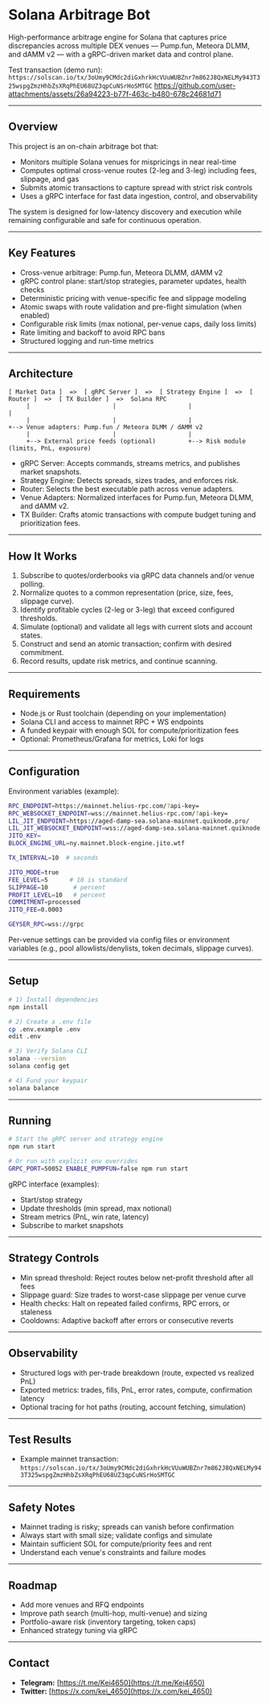 
# Solana Arbitrage Bot

High-performance arbitrage engine for Solana that captures price discrepancies across multiple DEX venues — Pump.fun, Meteora DLMM, and dAMM v2 — with a gRPC-driven market data and control plane.

Test transaction (demo run): `https://solscan.io/tx/3oUmy9CMdc2diGxhrkHcVUuWUBZnr7m862J8QxNELMy943T325wspgZmzHhbZsXRqPhEU68UZ3qpCuNSrHoSMTGC`
https://github.com/user-attachments/assets/26a94223-b77f-463c-b480-678c24681d71

---

## Overview

This project is an on-chain arbitrage bot that:

- Monitors multiple Solana venues for mispricings in near real-time
- Computes optimal cross-venue routes (2-leg and 3-leg) including fees, slippage, and gas
- Submits atomic transactions to capture spread with strict risk controls
- Uses a gRPC interface for fast data ingestion, control, and observability

The system is designed for low-latency discovery and execution while remaining configurable and safe for continuous operation.

---

## Key Features

- Cross-venue arbitrage: Pump.fun, Meteora DLMM, dAMM v2
- gRPC control plane: start/stop strategies, parameter updates, health checks
- Deterministic pricing with venue-specific fee and slippage modeling
- Atomic swaps with route validation and pre-flight simulation (when enabled)
- Configurable risk limits (max notional, per-venue caps, daily loss limits)
- Rate limiting and backoff to avoid RPC bans
- Structured logging and run-time metrics

---

## Architecture

```
[ Market Data ]  =>  [ gRPC Server ]  =>  [ Strategy Engine ]  =>  [ Router ]  =>  [ TX Builder ]  =>  Solana RPC
     |                       |                    |                     |                 
     |                       |                    |                     +--> Venue adapters: Pump.fun / Meteora DLMM / dAMM v2
     |                       |                    |
     +--> External price feeds (optional)         +--> Risk module (limits, PnL, exposure)
```

- gRPC Server: Accepts commands, streams metrics, and publishes market snapshots.
- Strategy Engine: Detects spreads, sizes trades, and enforces risk.
- Router: Selects the best executable path across venue adapters.
- Venue Adapters: Normalized interfaces for Pump.fun, Meteora DLMM, and dAMM v2.
- TX Builder: Crafts atomic transactions with compute budget tuning and prioritization fees.

---

## How It Works

1. Subscribe to quotes/orderbooks via gRPC data channels and/or venue polling.
2. Normalize quotes to a common representation (price, size, fees, slippage curve).
3. Identify profitable cycles (2-leg or 3-leg) that exceed configured thresholds.
4. Simulate (optional) and validate all legs with current slots and account states.
5. Construct and send an atomic transaction; confirm with desired commitment.
6. Record results, update risk metrics, and continue scanning.

---

## Requirements

- Node.js or Rust toolchain (depending on your implementation)
- Solana CLI and access to mainnet RPC + WS endpoints
- A funded keypair with enough SOL for compute/prioritization fees
- Optional: Prometheus/Grafana for metrics, Loki for logs

---

## Configuration

Environment variables (example):

```bash
RPC_ENDPOINT=https://mainnet.helius-rpc.com/?api-key=
RPC_WEBSOCKET_ENDPOINT=wss://mainnet.helius-rpc.com/?api-key=
LIL_JIT_ENDPOINT=https://aged-damp-sea.solana-mainnet.quiknode.pro/
LIL_JIT_WEBSOCKET_ENDPOINT=wss://aged-damp-sea.solana-mainnet.quiknode.pro/
JITO_KEY=
BLOCK_ENGINE_URL=ny.mainnet.block-engine.jito.wtf

TX_INTERVAL=10  # seconds

JITO_MODE=true
FEE_LEVEL=5      # 10 is standard
SLIPPAGE=10       # percent
PROFIT_LEVEL=10   # percent
COMMITMENT=processed
JITO_FEE=0.0003

GEYSER_RPC=wss://grpc
```

Per-venue settings can be provided via config files or environment variables (e.g., pool allowlists/denylists, token decimals, slippage curves).

---

## Setup

```bash
# 1) Install dependencies
npm install

# 2) Create a .env file
cp .env.example .env
edit .env

# 3) Verify Solana CLI
solana --version
solana config get

# 4) Fund your keypair
solana balance
```

---

## Running

```bash
# Start the gRPC server and strategy engine
npm run start

# Or run with explicit env overrides
GRPC_PORT=50052 ENABLE_PUMPFUN=false npm run start
```

gRPC interface (examples):

- Start/stop strategy
- Update thresholds (min spread, max notional)
- Stream metrics (PnL, win rate, latency)
- Subscribe to market snapshots

---

## Strategy Controls

- Min spread threshold: Reject routes below net-profit threshold after all fees
- Slippage guard: Size trades to worst-case slippage per venue curve
- Health checks: Halt on repeated failed confirms, RPC errors, or staleness
- Cooldowns: Adaptive backoff after errors or consecutive reverts

---

## Observability

- Structured logs with per-trade breakdown (route, expected vs realized PnL)
- Exported metrics: trades, fills, PnL, error rates, compute, confirmation latency
- Optional tracing for hot paths (routing, account fetching, simulation)

---

## Test Results

- Example mainnet transaction: `https://solscan.io/tx/3oUmy9CMdc2diGxhrkHcVUuWUBZnr7m862J8QxNELMy943T325wspgZmzHhbZsXRqPhEU68UZ3qpCuNSrHoSMTGC`

---

## Safety Notes

- Mainnet trading is risky; spreads can vanish before confirmation
- Always start with small size; validate configs and simulate
- Maintain sufficient SOL for compute/priority fees and rent
- Understand each venue's constraints and failure modes

---

## Roadmap

- Add more venues and RFQ endpoints
- Improve path search (multi-hop, multi-venue) and sizing
- Portfolio-aware risk (inventory targeting, token caps)
- Enhanced strategy tuning via gRPC

---

## Contact

- **Telegram:** [https://t.me/Kei4650](https://t.me/Kei4650)  
- **Twitter:** [https://x.com/kei_4650](https://x.com/kei_4650)  

